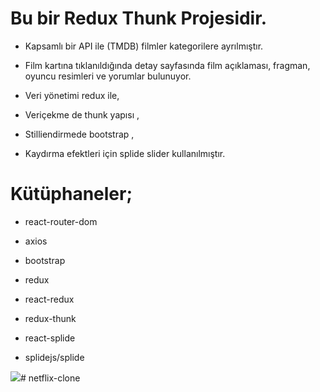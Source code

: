 # Bu bir Redux Thunk Projesidir.

- Kapsamlı bir API ile (TMDB) filmler kategorilere ayrılmıştır.

- Film kartına tıklanıldığında detay sayfasında film açıklaması, fragman, oyuncu resimleri ve yorumlar bulunuyor.

- Veri yönetimi redux ile,

- Veriçekme de thunk yapısı ,

- Stilliendirmede bootstrap ,

- Kaydırma efektleri için splide slider kullanılmıştır.

# Kütüphaneler;
* react-router-dom

* axios

* bootstrap

* redux

* react-redux

* redux-thunk

* react-splide

* splidejs/splide


<img src="Görsel.gif"/># netflix-clone
